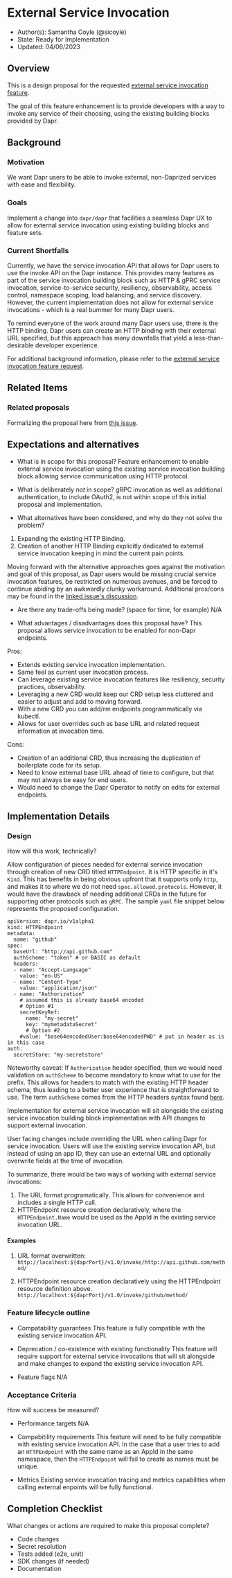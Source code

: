 # External Service Invocation 

* Author(s): Samantha Coyle (@sicoyle)
* State: Ready for Implementation
* Updated: 04/06/2023

## Overview

This is a design proposal for the requested [external service invocation feature](https://github.com/dapr/dapr/issues/4549).

The goal of this feature enhancement is to provide developers with a way to invoke any service of their choosing,
using the existing building blocks provided by Dapr.

## Background

### Motivation
We want Dapr users to be able to invoke external,
non-Daprized services with ease and flexibility.

### Goals
Implement a change into `dapr/dapr` that facilities a seamless Dapr UX to allow for external service invocation using existing building blocks and feature sets.

### Current Shortfalls
Currently, we have the service invocation API that allows for Dapr users to use the invoke API on the Dapr instance.
This provides many features as part of the service invocation building block such as HTTP & gPRC service invocation,
service-to-service security, resiliency, observability, access control, namespace scoping, load balancing, and service discovery.
However, the current implementation does not allow for external service invocations - which is a real bummer for many Dapr users.

To remind everyone of the work around many Dapr users use, there is the HTTP binding.
Dapr users can create an HTTP binding with their external URL specified,
but this approach has many downfalls that yield a less-than-desirable developer experience.

For additional background information,
please refer to the [external service invocation feature request](https://github.com/dapr/dapr/issues/4549).

## Related Items

### Related proposals 

Formalizing the proposal here from [this issue](https://github.com/dapr/dapr/issues/4549).

## Expectations and alternatives

* What is in scope for this proposal?
Feature enhancement to enable external service invocation
using the existing service invocation building block allowing service communication using HTTP protocol.

* What is deliberately *not* in scope?
gRPC invocation as well as additional authentication, to include OAuth2,
is not within scope of this initial proposal and implementation.


* What alternatives have been considered, and why do they not solve the problem?
1. Expanding the existing HTTP Binding.
2. Creation of another HTTP Binding explicitly dedicated to external service invocation keeping in mind the current pain points.

Moving forward with the alternative approaches goes against the motivation and goal of this proposal,
as Dapr users would be missing crucial service invocation features,
be restricted on numerous avenues,
and be forced to continue abiding by an awkwardly clunky workaround.
Additional pros/cons may be found in the [linked issue's discussion](https://github.com/dapr/dapr/issues/4549#issuecomment-1414841151).

* Are there any trade-offs being made? (space for time, for example)
N/A

* What advantages / disadvantages does this proposal have? 
This proposal allows service invocation to be enabled for non-Dapr endpoints.

Pros:
- Extends existing service invocation implementation.
- Same feel as current user invocation process.
- Can leverage existing service invocation features like resiliency, security practices, observability.
- Leveraging a new CRD would keep our CRD setup less cluttered and easier to adjust and add to moving forward.
- With a new CRD you can add/rm endpoints programmatically via kubectl.
- Allows for user overrides such as base URL and related request information at invocation time.

Cons:
- Creation of an additional CRD, thus increasing the duplication of boilerplate code for its setup.
- Need to know external base URL ahead of time to configure, but that may not always be easy for end users.
- Would need to change the Dapr Operator to notify on edits for external endpoints.

## Implementation Details

### Design

How will this work, technically?

Allow configuration of pieces needed for external service invocation through creation of new CRD titled `HTTPEndpoint`.
It is HTTP specific in it's `Kind`.
This has benefits in being obvious upfront that it supports only `http`,
and makes it to where we do not need `spec.allowed.protocols`.
However, it would have the drawback of needing additional CRDs in the future for supporting other protocols such as `gRPC`.
The sample `yaml` file snippet below represents the proposed configuration.

```
apiVersion: dapr.io/v1alpha1
kind: HTTPEndpoint
metadata:
  name: "github"
spec:
  baseUrl: "http://api.github.com"
  authScheme: "token" # or BASIC as default
  headers:
  - name: "Accept-Language"
    value: "en-US"
  - name: "Content-Type"
    value: "application/json"
  - name: "Authorization"
    # assumed this is already base64 encoded
    # Option #1
    secretKeyRef:
      name: "my-secret"
      key: "mymetadataSecret"
      # Option #2
    #value: "base64encodedUser:base64encodedPWD" # put in header as is in this case
auth:
  secretStore: "my-secretstore"
```

Noteworthy caveat:
If `Authorization` header specified,
then we would need validation on `authScheme` to become mandatory to know what to use for the prefix.
This allows for headers to match with the existing HTTP header schema,
thus leading to a better user experience that is straightforward to use.
The term `authScheme` comes from the HTTP headers syntax found [here](https://developer.mozilla.org/en-US/docs/Web/HTTP/Headers/Authorization).

Implementation for external service invocation will sit alongside the existing service invocation building block implementation with API changes to support external invocation.

User facing changes include overriding the URL when calling Dapr for service invocation.
Users will use the existing service invocation API, but instead of using an app ID,
they can use an external URL and  optionally overwrite fields at the time of invocation.

To summarize, there would be two ways of working with external service invocations:
1. The URL format programatically.
This allows for convenience and includes a single HTTP call.
2. HTTPEndpoint resource creation declaratively,
where the `HTTPEndpoint.Name` would be used as the AppId in the existing service invocation URL.

#### Examples

1. URL format overwritten:
`http://localhost:${daprPort}/v1.0/invoke/http://api.github.com/method/`

2. HTTPEndpoint resource creation declaratively using the HTTPEndpoint resource definition above.
`http://localhost:${daprPort}/v1.0/invoke/github/method/`


### Feature lifecycle outline

* Compatability guarantees
This feature is fully compatible with the existing service invocation API.

* Deprecation / co-existence with existing functionality
This feature will require support for external service invocations that will sit alongside and make changes to expand the existing service invocation API.

* Feature flags
N/A

### Acceptance Criteria

How will success be measured? 

* Performance targets
N/A

* Compabitility requirements
This feature will need to be fully compatible with existing service invocation API.
In the case that a user tries to add an `HTTPEndpoint` with the same name as an AppId in the same namespace, 
then the `HTTPEndpoint` will fail to create as names must be unique.

* Metrics
Existing service invocation tracing and metrics capabilities when calling external enpoints will be fully functional.

## Completion Checklist

What changes or actions are required to make this proposal complete?

* Code changes
* Secret resolution
* Tests added (e2e, unit)
* SDK changes (if needed)
* Documentation

